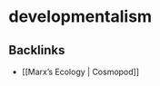 # developmentalism



<a id="orgb0da397"></a>

## Backlinks

-   [[Marx&rsquo;s Ecology | Cosmopod]]
